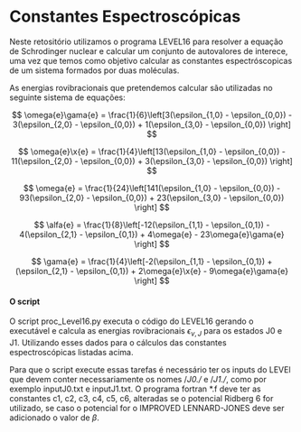 # Constantes Espectroscópicas

Neste retositório utilizamos o programa LEVEL16 para resolver a equação
de Schrodinger nuclear e calcular um conjunto de autovalores de interece,
uma vez que temos como objetivo calcular as constantes espectróscopicas
de um sistema formados por duas moléculas.

As energias rovibracionais que pretendemos calcular são utilizadas no 
seguinte sistema de equações:

$$
\omega{e}\gama{e} = \frac{1}{6}\left[3(\epsilon_{1,0} - \epsilon_{0,0}) - 3(\epsilon_{2,0} - \epsilon_{0,0}) + 1(\epsilon_{3,0} - \epsilon_{0,0}) \right]
$$ 

$$
\omega{e}\x{e} = \frac{1}{4}\left[13(\epsilon_{1,0} - \epsilon_{0,0}) - 11(\epsilon_{2,0} - \epsilon_{0,0}) + 3(\epsilon_{3,0} - \epsilon_{0,0}) \right]
$$ 

$$
\omega{e} = \frac{1}{24}\left[141(\epsilon_{1,0} - \epsilon_{0,0}) - 93(\epsilon_{2,0} - \epsilon_{0,0}) + 23(\epsilon_{3,0} - \epsilon_{0,0}) \right]
$$ 

$$
\alfa{e} = \frac{1}{8}\left[-12(\epsilon_{1,1} - \epsilon_{0,1}) - 4(\epsilon_{2,1} - \epsilon_{0,1}) + 4\omega{e} - 23\omega{e}\gama{e} \right]
$$ 

$$
\gama{e} = \frac{1}{4}\left[-2(\epsilon_{1,1} - \epsilon_{0,1}) + (\epsilon_{2,1} - \epsilon_{0,1}) + 2\omega{e}\x{e} - 9\omega{e}\gama{e} \right]
$$ 

#### O script

O script proc_Level16.py executa o código do LEVEL16 gerando o executável e calcula
as energias rovibracionais $\epsilon_{\nu, J}$ para os estados J0 e J1. Utilizando
esses dados para o cálculos das constantes espectroscópicas listadas acima.

Para que o script execute essas tarefas é necessário ter os inputs do LEVEl que devem
conter necessariamente os nomes /*J0./* e /*J1./*, como por exemplo inputJ0.txt e 
inputJ1.txt. O programa fortran *.f deve ter as constantes c1, c2, c3, c4, c5, c6, 
alteradas se o potencial Ridberg 6 for utilizado, se caso o potencial for o 
IMPROVED LENNARD-JONES deve ser adicionado o valor de $\beta$.  






